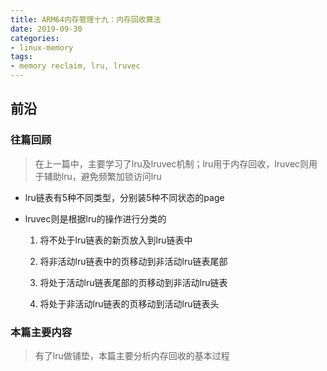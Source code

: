 ```yaml
---
title: ARM64内存管理十九：内存回收算法
date: 2019-09-30
categories:
- linux-memory
tags:
- memory reclaim, lru, lruvec
---
```


## 前沿

### 往篇回顾

>在上一篇中，主要学习了lru及lruvec机制；lru用于内存回收，lruvec则用于辅助lru，避免频繁加锁访问lru

* lru链表有5种不同类型，分别装5种不同状态的page

* lruvec则是根据lru的操作进行分类的

     1. 将不处于lru链表的新页放入到lru链表中

     2. 将非活动lru链表中的页移动到非活动lru链表尾部
     
     3. 将处于活动lru链表尾部的页移动到非活动lru链表
     
     4. 将处于非活动lru链表的页移动到活动lru链表头

### 本篇主要内容

>有了lru做铺垫，本篇主要分析内存回收的基本过程


